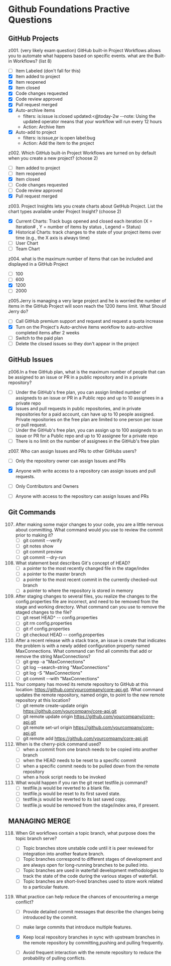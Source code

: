 # Github Foundations Practive Questions

## GitHub Projects
z001. (very likely exam question) GitHub built-in Project Workflows allows you to automate what happens based on specific events. what are the Built-in Workflows? (list 8)
  - [ ] Item Labeled (don't fall for this)
  - [x] Item added to project
  - [x] Item reopened 
  - [x] Item closed
  - [x] Code changes requested
  - [x] Code review approved
  - [x] Pull request merged
  - [x] Auto-archive items
      * filters: is:issue is:closed updated:<@today-2w    --note: Using the updated operator means that your workflow will run every 12 hours
      * Action: Archive Item
  - [x] Auto-add to project
      * filters: is:issue,pr is:open label:bug
      * Action: Add the item to the project

z002. Which GitHub built-in Project Workflows are turned on by default when you create a new project? (choose 2)
  - [ ] Item added to project
  - [ ] Item reopened 
  - [x] Item closed
  - [ ] Code changes requested
  - [ ] Code review approved
  - [x] Pull request merged

z003. Project Insights lets you create charts about GetHub Project. List the chart types available under Project Insight? (choose 2)
  - [x] Current Charts: Track bugs opened and closed each iteration (X = Iteration#  , Y = number of items by status , Legend = Status)
  - [x] Historical Charts: track changes to the state of your project items over time (e.g., the X axis is always time)
  - [ ] User Chart
  - [ ] Team Chart

z004. what is the maximum number of items that can be included and displayed in a GitHub Project
  - [ ] 100
  - [ ] 600
  - [x] 1200
  - [ ] 2000

z005.Jerry is managing a very large project and he is worried the number of items in the GitHub Project will soon reach the 1200 items limit. What Should Jerry do?
  - [ ] Call GitHub premium support and request and request a quota increase
  - [x] Turn on the Project's Auto-archive items workflow to auto-archive completed items after 2 weeks
  - [ ] Switch to the paid plan
  - [ ] Delete the closed issues so they don't appear in the project

## GitHub Issues
z006.In a free GitHub plan, what is the maximum number of people that can be assigned to an issue or PR in a public repository and in a private repository?
  - [ ] Under the GitHub's free plan, you can assign limited number of assigneds to an issue or PR in a Public repo and up to 10 assignees in a private repo
  - [x] Issues and pull requests in public repositories, and in private repositories for a paid account, can have up to 10 people assigned. Private repositories on the free plan are limited to one person per issue or pull request.
  - [ ] Under the GitHub's free plan, you can assign up to 100 assigneds to an issue or PR for a Public repo and up to 10 assignee for a private repo
  - [ ] There is no limit on the number of assignees in the GitHub's free plan

z007. Who can assign Issues and PRs to other GitHubs users?
  - [ ] Only the repository owner can assign Issues and PRs
  - [x] Anyone with write access to a repository can assign issues and pull requests.
  - [ ] Only Contributors and Owners
  - [ ] Anyone with access to the repository can assign Issues and PRs


## Git Commands
107. After making some major changes to your code, you are a little nervous about committing. What command would you use to review the commit prior to making it?
     - [ ] git commit --verify
     - [ ] git notes show
     - [ ] git commit preview
     - [ ] git commit --dry-run
    
108. What statement best describes Git's concept of HEAD?
     - [ ] a pointer to the most recently changed file in the stage/index
     - [ ] a pointer to the master branch
     - [ ] a pointer to the most recent commit in the currently checked-out branch
     - [ ] a pointer to where the repository is stored in memory

109. After staging changes to several files, you realize the changes to the config.properties file are incorrect, and need to be removed from the stage and working directory. What command can you use to remove the staged changes to the file?
     - [ ] git reset HEAD^ -- config.properties
     - [ ] git rm config.properties
     - [ ] git rf config.properties
     - [ ] git checkout HEAD -- config.properties
    
110. After a recent release with a stack trace, an issue is create that indicates the problem is with a newly added configuration property named MaxConnections. What command can find all commits that add or remove the string MaxConnections?
     - [ ] git grep -a "MaxConnections"
     - [ ]  git log --search-string "MaxConnections"
     - [ ]  git log -S "MaxConnections"
     - [ ]  git commit --with "MaxConnections"
    
111. Your company has moved its remote repository to GitHub at this location: https://github.com/yourcompany/core-api.git. What command updates the remote repository, named origin, to point to the new remote repository at this location?
     - [ ] git remote create-update origin https://github.com/yourcompany/core-api.git
     - [ ] git remote update origin https://github.com/yourcompany/core-api.git
     - [ ] git remote set-url origin https://github.com/yourcompany/core-api.git
     - [ ] git remote add https://github.com/yourcompany/core-api.git
    
112. When is the cherry-pick command used?
     - [ ] when a commit from one branch needs to be copied into another branch
     - [ ] when the HEAD needs to be reset to a specific commit
     - [ ] when a specific commit needs to be pulled down from the remote repository
     - [ ] when a hook script needs to be invoked

116. What would happen if you ran the git reset testfile.js command?
     - [ ] testfile.js would be reverted to a blank file.
     - [ ] testfile.js would be reset to its first saved state.
     - [ ] testfile.js would be reverted to its last saved copy.
     - [ ] testfile.js would be removed from the stage/index area, if present.

## MANAGING MERGE
118. When Git workflows contain a topic branch, what purpose does the topic branch serve?
     - [ ] Topic branches store unstable code until it is peer reviewed for integration into another feature branch.
     - [ ] Topic branches correspond to different stages of development and are always open for long-running branches to be pulled into.
     - [ ] Topic branches are used in waterfall development methodologies to track the state of the code during the various stages of waterfall.
     - [ ] Topic branches are short-lived branches used to store work related to a particular feature.

119. What practice can help reduce the chances of encountering a merge conflict?

     - [ ] Provide detailed commit messages that describe the changes being introduced by the commit.
     - [ ] make large commits that introduce multiple features.
     - [x] Keep local repository branches in sync with upstream branches in the remote repository by committing,pushing and pulling frequently.
     - [ ] Avoid frequent interaction with the remote repository to reduce the probability of pulling conflicts.
         

